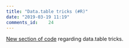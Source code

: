 ```yaml
---
title: "Data.table tricks (#R)"
date: "2019-03-19 11:19"
comments_id: 	24
---
```


[New section of code](/Code.html#datatable-tricks) regarding data.table tricks. 
